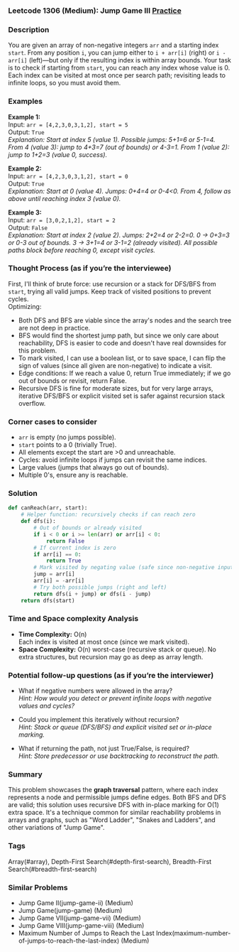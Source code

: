 ### Leetcode 1306 (Medium): Jump Game III [Practice](https://leetcode.com/problems/jump-game-iii)

### Description  
You are given an array of non-negative integers `arr` and a starting index `start`. From any position `i`, you can jump either to `i + arr[i]` (right) or `i - arr[i]` (left)—but only if the resulting index is within array bounds. Your task is to check if starting from `start`, you can reach any index whose value is 0. Each index can be visited at most once per search path; revisiting leads to infinite loops, so you must avoid them.

### Examples  

**Example 1:**  
Input: `arr = [4,2,3,0,3,1,2], start = 5`  
Output: `True`  
*Explanation: Start at index 5 (value 1). Possible jumps: 5+1=6 or 5-1=4. From 4 (value 3): jump to 4+3=7 (out of bounds) or 4-3=1. From 1 (value 2): jump to 1+2=3 (value 0, success).*

**Example 2:**  
Input: `arr = [4,2,3,0,3,1,2], start = 0`  
Output: `True`  
*Explanation: Start at 0 (value 4). Jumps: 0+4=4 or 0-4<0. From 4, follow as above until reaching index 3 (value 0).*

**Example 3:**  
Input: `arr = [3,0,2,1,2], start = 2`  
Output: `False`  
*Explanation: Start at index 2 (value 2). Jumps: 2+2=4 or 2-2=0. 0 → 0+3=3 or 0-3 out of bounds. 3 → 3+1=4 or 3-1=2 (already visited). All possible paths block before reaching 0, except visit cycles.*

### Thought Process (as if you’re the interviewee)  
First, I'll think of brute force: use recursion or a stack for DFS/BFS from `start`, trying all valid jumps. Keep track of visited positions to prevent cycles.  
Optimizing:  
- Both DFS and BFS are viable since the array's nodes and the search tree are not deep in practice.
- BFS would find the shortest jump path, but since we only care about reachability, DFS is easier to code and doesn't have real downsides for this problem.
- To mark visited, I can use a boolean list, or to save space, I can flip the sign of values (since all given are non-negative) to indicate a visit.
- Edge conditions: If we reach a value 0, return True immediately; if we go out of bounds or revisit, return False.
- Recursive DFS is fine for moderate sizes, but for very large arrays, iterative DFS/BFS or explicit visited set is safer against recursion stack overflow.

### Corner cases to consider  
- `arr` is empty (no jumps possible).
- `start` points to a 0 (trivially True).
- All elements except the start are >0 and unreachable.
- Cycles: avoid infinite loops if jumps can revisit the same indices.
- Large values (jumps that always go out of bounds).
- Multiple 0's, ensure any is reachable.

### Solution

```python
def canReach(arr, start):
    # Helper function: recursively checks if can reach zero
    def dfs(i):
        # Out of bounds or already visited
        if i < 0 or i >= len(arr) or arr[i] < 0:
            return False
        # If current index is zero
        if arr[i] == 0:
            return True
        # Mark visited by negating value (safe since non-negative input)
        jump = arr[i]
        arr[i] = -arr[i]
        # Try both possible jumps (right and left)
        return dfs(i + jump) or dfs(i - jump)
    return dfs(start)
```

### Time and Space complexity Analysis  

- **Time Complexity:** O(n)  
  Each index is visited at most once (since we mark visited).  
- **Space Complexity:** O(n) worst-case (recursive stack or queue). No extra structures, but recursion may go as deep as array length.

### Potential follow-up questions (as if you’re the interviewer)  

- What if negative numbers were allowed in the array?  
  *Hint: How would you detect or prevent infinite loops with negative values and cycles?*

- Could you implement this iteratively without recursion?  
  *Hint: Stack or queue (DFS/BFS) and explicit visited set or in-place marking.*

- What if returning the path, not just True/False, is required?  
  *Hint: Store predecessor or use backtracking to reconstruct the path.*

### Summary
This problem showcases the **graph traversal** pattern, where each index represents a node and permissible jumps define edges. Both BFS and DFS are valid; this solution uses recursive DFS with in-place marking for O(1) extra space. It's a technique common for similar reachability problems in arrays and graphs, such as "Word Ladder", "Snakes and Ladders", and other variations of "Jump Game".

### Tags
Array(#array), Depth-First Search(#depth-first-search), Breadth-First Search(#breadth-first-search)

### Similar Problems
- Jump Game II(jump-game-ii) (Medium)
- Jump Game(jump-game) (Medium)
- Jump Game VII(jump-game-vii) (Medium)
- Jump Game VIII(jump-game-viii) (Medium)
- Maximum Number of Jumps to Reach the Last Index(maximum-number-of-jumps-to-reach-the-last-index) (Medium)